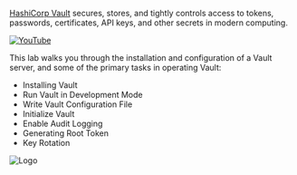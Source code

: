[HashiCorp Vault](https://www.vaultproject.io) secures, stores, and tightly controls access to tokens, passwords, certificates, API keys, and other secrets in modern computing. 

[![YouTube](https://education-yh.s3-us-west-2.amazonaws.com/Armon_whiteboard.png)](https://youtu.be/VYfl-DpZ5wM)


This lab walks you through the installation and configuration of a Vault server, and some of the primary tasks in operating Vault:

- Installing Vault
- Run Vault in Development Mode
- Write Vault Configuration File
- Initialize Vault
- Enable Audit Logging
- Generating Root Token
- Key Rotation

<img src="https://education-yh.s3-us-west-2.amazonaws.com/Vault_Icon_FullColor.png" alt="Logo"/>
